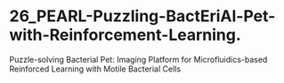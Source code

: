 # 26_PEARL-Puzzling-BactEriAl-Pet-with-Reinforcement-Learning.
Puzzle-solving Bacterial Pet: Imaging Platform for Microfluidics-based Reinforced Learning with Motile Bacterial Cells
